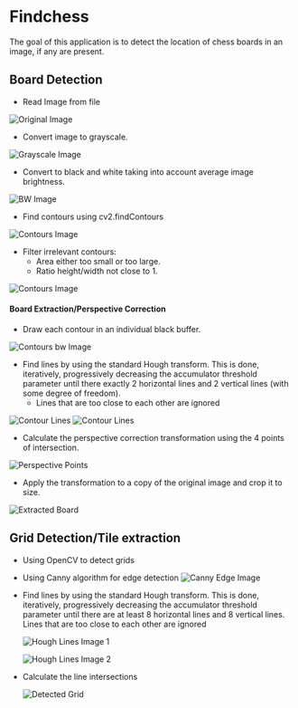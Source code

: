 # Findchess

The goal of this application is to detect the location of chess boards 
in an image, if any are present.

## Board Detection
- Read Image from file

![Original Image](./images/orig.png)

- Convert image to grayscale.

![Grayscale Image](./images/gray.png)

- Convert to black and white taking into account average image brightness.

![BW Image](./images/bw.png)

- Find contours using cv2.findContours

![Contours Image](./images/contours.png)

- Filter irrelevant contours:
  - Area either too small or too large.
  - Ratio height/width not close to 1.

![Contours Image](./images/contours_filtered.png)

#### Board Extraction/Perspective Correction
- Draw each contour in an individual black buffer.

![Contours bw Image](./images/contour_individual_bw.png)

- Find lines by using the standard Hough transform. This is done,
  iteratively, progressively decreasing the accumulator threshold
  parameter until there exactly 2 horizontal lines and 2 vertical
  lines (with some degree of freedom).
  - Lines that are too close to each other are ignored

![Contour Lines](./images/contour_lines_bw.png)
![Contour Lines](./images/contour_lines_orig.png)

- Calculate the perspective correction transformation using the 4 points of intersection.

![Perspective Points](./images/perspective.png)

- Apply the transformation to a copy of the original image and crop it to size.

![Extracted Board](./images/extracted.png)


## Grid Detection/Tile extraction
  - Using OpenCV to detect grids

  - Using Canny algorithm for edge detection
    ![Canny Edge Image](./images/canny.png)

  - Find lines by using the standard Hough transform. This is done, iteratively, progressively decreasing the accumulator threshold parameter until there are at least 8 horizontal lines and 8 vertical lines. Lines that are too close to each other are ignored

    ![Hough Lines Image 1](./images/hough1.png)

    ![Hough Lines Image 2](./images/hough2.png)

  - Calculate the line intersections

    ![Detected Grid](./images/grid.png)

